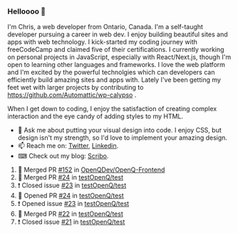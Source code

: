 ### Helloooo 👋

I'm Chris, a web developer from Ontario, Canada. I'm a self-taught developer pursuing a career in web dev. I enjoy building beautiful sites and apps with web technology.
I kick-started my coding journey with freeCodeCamp and claimed five of their certifications.  I currently working on personal projects in JavaScript, especially with React/Next.js, though I'm open to learning other languages and frameworks. I love the web platform and I'm excited by the powerful technolgies which can developers can efficiently build amazing sites and apps with. Lately I've been getting my feet wet with larger projects by contributing to https://github.com/Automattic/wp-calypso .

When I get down to coding, I enjoy the satisfaction of creating complex interaction and the eye candy of adding styles to my HTML. 

- 💬 Ask me about putting your visual design into code. I enjoy CSS, but design isn't my strength, so I'd love to implement your amazing design.
- 📫 Reach me on: [Twitter](https://twitter.com/Christo28120856), [Linkedin](https://www.linkedin.com/in/christopher-stevers-07b9a5204/).
- ⌨ Check out my blog: [Scribo](https://christopherstevers.cf).
<!--
**Christopher-Stevers/Christopher-Stevers** is a ✨ _special_ ✨ repository because its `README.md` (this file) appears on your GitHub profile.

Here are some ideas to get you started:

- 🔭 I’m currently working on ...
- 🌱 I’m currently learning ...
- 👯 I’m looking to collaborate on ...
- 🤔 I’m looking for help with ...
- 😄 Pronouns: ...
- ⚡ Fun fact: ...
-->

<!--START_SECTION:activity-->
1. 🎉 Merged PR [#152](https://github.com/OpenQDev/OpenQ-Frontend/pull/152) in [OpenQDev/OpenQ-Frontend](https://github.com/OpenQDev/OpenQ-Frontend)
2. 🎉 Merged PR [#24](https://github.com/testOpenQ/test/pull/24) in [testOpenQ/test](https://github.com/testOpenQ/test)
3. ❗️ Closed issue [#23](https://github.com/testOpenQ/test/issues/23) in [testOpenQ/test](https://github.com/testOpenQ/test)
4. 💪 Opened PR [#24](https://github.com/testOpenQ/test/pull/24) in [testOpenQ/test](https://github.com/testOpenQ/test)
5. ❗️ Opened issue [#23](https://github.com/testOpenQ/test/issues/23) in [testOpenQ/test](https://github.com/testOpenQ/test)
6. 🎉 Merged PR [#22](https://github.com/testOpenQ/test/pull/22) in [testOpenQ/test](https://github.com/testOpenQ/test)
7. ❗️ Closed issue [#21](https://github.com/testOpenQ/test/issues/21) in [testOpenQ/test](https://github.com/testOpenQ/test)
<!--END_SECTION:activity-->
